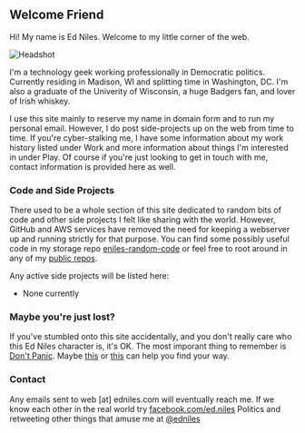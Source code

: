 ## Welcome Friend

Hi! My name is Ed Niles. Welcome to my little corner of the web.

![Headshot](https://edniles.com/images/left_photo_other.jpg)

I'm a technology geek working professionally in Democratic politics. Currently residing in Madison, WI and splitting time in Washington, DC. I'm also a graduate of the Univerity of Wisconsin, a huge Badgers fan, and lover of Irish whiskey.

I use this site mainly to reserve my name in domain form and to run my personal email. However, I do post side-projects up on the web from time to time. If you're cyber-stalking me, I have some information about my work history listed under Work and more information about things I'm interested in under Play. Of course if you're just looking to get in touch with me, contact information is provided here as well.

### Code and Side Projects

There used to be a whole section of this site dedicated to random bits of code and other side projects I felt like sharing with the world.  However, GitHub and AWS services have removed the need for keeping a  webserver up and running strictly for that purpose.  You can find some possibly useful code in my storage repo [eniles-random-code](https://github.com/eniles/eniles-random-code) or feel free to root around in any of my [public repos](https://github.com/eniles).  

Any active side projects will be listed here:
- None currently

### Maybe you're just lost?

If you've stumbled onto this site accidentally, and you don't really care who this Ed Niles character is, it's OK. The most imporant thing to remember is [Don't Panic](http://en.wikipedia.org/wiki/Don%27t_Panic_%28The_Hitchhiker%27s_Guide_to_the_Galaxy%29#Don.27t_Panic). Maybe [this](http://maps.google.com/) or [this](http://www.dalailama.com/messages) can help you find your way.


### Contact

Any emails sent to web [at] edniles.com will eventually reach me.
If we know each other in the real world try [facebook.com/ed.niles](https://facebook.com/ed.niles)
Politics and retweeting other things that amuse me at [@edniles](https://twitter.com/EdNiles)
